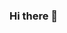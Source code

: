 ### Hi there 👋

<!--
**polenta31/polenta31** is a ✨ _special_ ✨ repository because its `README.md` (this file) appears on your GitHub profile.

Here are some ideas to get you started:

- 🔭 I’m currently working on ...barbearia
- 👯 I’m looking to collaborate on ...apreder mais em tudo  na vida         
- 🤔 I’m looking for help with ... os pessamentos na aula 
- 💬 Ask me about ...o que foi passado na sala de auala 
- 😄 Pronouns: ... poelnata
- ⚡ Fun fact: ... lek 
